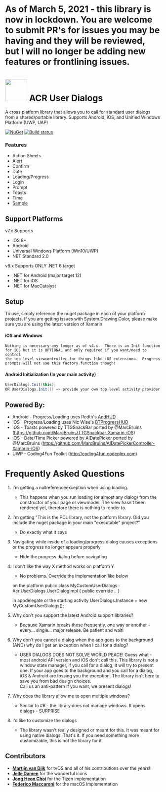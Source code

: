 # As of March 5, 2021 - this library is now in lockdown.  You are welcome to submit PR's for issues you may be having and they will be reviewed, but I will no longer be adding new features or frontlining issues.

# <img src="icon.png" width="71" height="71"/> ACR User Dialogs

A cross platform library that allows you to call for standard user dialogs from a shared/portable library.
Supports Android, iOS, and Unified Windows Platform (UWP, UAP)

[![NuGet](https://img.shields.io/nuget/v/Acr.UserDialogs.svg?maxAge=2592000)](https://www.nuget.org/packages/Acr.UserDialogs/)
[![Build status](https://dev.azure.com/allanritchie/Plugins/_apis/build/status/UserDialogs)](https://dev.azure.com/allanritchie/Plugins/_build/latest?definitionId=8)


### Features

* Action Sheets
* Alert
* Confirm
* Date
* Loading/Progress
* Login
* Prompt
* Toasts
* Time
* [Sample](https://github.com/aritchie/userdialogs/tree/master/sample)


## Support Platforms

v7.x Supports
* iOS 8+
* Android
* Universal Windows Platform (Win10/UWP)
* NET Standard 2.0

v8.x Supports ONLY .NET 6 target
* .NET for Android (major target 12)
* .NET for iOS
* .NET for MacCatalyst

## Setup

To use, simply reference the nuget package in each of your platform projects.  If you are getting issues with System.Drawing.Color, please make sure you are using the latest version of Xamarin

#### iOS and Windows

    Nothing is necessary any longer as of v4.x.  There is an Init function for iOS but it is OPTIONAL and only required if you want/need to control
    the top level viewcontroller for things like iOS extensions.  Progress prompts will not use this factory function though!

#### Android Initialization (In your main activity)

```csharp
UserDialogs.Init(this);
OR UserDialogs.Init(() => provide your own top level activity provider)
```

## Powered By:

* Android - Progress/Loading uses Redth's [AndHUD](https://github.com/Redth/AndHUD)
* iOS - Progress/Loading uses Nic Wise's [BTProgressHUD](https://github.com/nicwise/BTProgressHUD)
* iOS - Toasts powered by TTGSnackBar ported by @MarcBruins (https://github.com/MarcBruins/TTGSnackbar-Xamarin-iOS)
* iOS - Date/Time Picker powered by AIDatePicker ported by @MarcBruins (https://github.com/MarcBruins/AIDatePickerController-Xamarin-iOS)
* UWP - Coding4Fun Toolkit (http://coding4fun.codeplex.com)

# Frequently Asked Questions

1. I'm getting a nullreferenceexception when using loading.
    * This happens when you run loading (or almost any dialog) from the constructor of your page or viewmodel.  The view hasn't been rendered yet, therefore there is nothing to render to.

2. I'm getting "This is the PCL library, not the platform library.  Did you include the nuget package in your main "executable" project?"
    * Do exactly what it says

3. Navigating while inside of a loading/progress dialog causes exceptions or the progress no longer appears properly
    * Hide the progress dialog before navigating

4. I don't like the way X method works on platform Y
    * No problems.  Override the implementation like below


    on the platform
    public class MyCustomUserDialogs : Acr.UserDialogs.UserDialogImpl {
            public override ..
    }

    in appdelegate or the starting activity
    UserDialogs.Instance = new MyCustomUserDialogs();

5. Why don't you support the latest Android support libraries?

    * Because Xamarin breaks these frequently, one way or another - every... single... major release.  Be patient and wait!

6. Why don't you cancel a dialog when the app goes to the background (AND) why do I get an exception when I call for a dialog?

    * USER DIALOGS DOES NOT SOLVE WORLD PEACE! Guess what - most android API version and iOS don't call this.  This library is not a window state manager, if you call for a dialog, 
        it will try to present one.  If your app goes to the background and you call for a dialog, iOS & Android are tossing you the exception.  The library isn't here to save you from bad design choices.  
        Call us an anti-pattern if you want, we present dialogs!

7. Why does the library allow me to open multiple windows?

    * Similar to #6 - the library does not manage windows.  It opens dialogs - SURPRISE
    
8. I'd like to customize the dialogs

    * The library wasn't really designed or meant for this.  It was meant for using native dialogs.  That's it.  If you need something more customizable, this is not the library for it.


## Contributors

* **[Martijn van Dijk](https://github.com/martijn00)** for tvOS and all of his contributions over the years!!
* **[Jelle Damen](https://twitter.com/JelleDamen)** for the wonderful icons
* **[Jong Heon Choi](https://github.com/JongHeonChoi)** for the Tizen implementation
* **[Federico Maccaroni](https://github.com/fedemkr)** for the macOS Implementation
